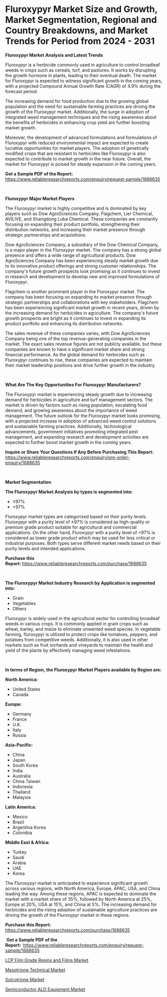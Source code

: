 <p><h1>Fluroxypyr Market Size and Growth, Market Segmentation, Regional and Country Breakdowns, and Market Trends for Period from 2024 -  2031</h1></p><p><strong>Fluroxypyr Market Analysis and Latest Trends</strong></p>
<p><p>Fluroxypyr is a herbicide commonly used in agriculture to control broadleaf weeds in crops such as cereals, turf, and pastures. It works by disrupting the growth hormone in plants, leading to their eventual death. The market for Fluroxypyr is expected to witness significant growth in the coming years, with a projected Compound Annual Growth Rate (CAGR) of 4.9% during the forecast period.</p><p>The increasing demand for food production due to the growing global population and the need for sustainable farming practices are driving the growth of the Fluroxypyr market. Additionally, the surge in adoption of integrated weed management techniques and the rising awareness about the benefits of herbicides in enhancing crop yield are further boosting market growth.</p><p>Moreover, the development of advanced formulations and formulations of Fluroxypyr with reduced environmental impact are expected to create lucrative opportunities for market players. The adoption of genetically modified crops that are resistant to herbicides like Fluroxypyr is also expected to contribute to market growth in the near future. Overall, the market for Fluroxypyr is poised for steady expansion in the coming years.</p></p>
<p><strong>Get a Sample PDF of the Report:&nbsp;</strong> <a href="https://www.reliableresearchreports.com/enquiry/request-sample/1688635">https://www.reliableresearchreports.com/enquiry/request-sample/1688635</a></p>
<p>&nbsp;</p>
<p><strong>Fluroxypyr Major Market Players</strong></p>
<p><p>The Fluroxypyr market is highly competitive and is dominated by key players such as Dow AgroSciences Company, Flagchem, Lier Chemical, AVILIVE, and Shangdong Luba Chemical. These companies are constantly focusing on expanding their product portfolio, strengthening their distribution networks, and increasing their market presence through strategic partnerships and acquisitions.</p><p>Dow AgroSciences Company, a subsidiary of the Dow Chemical Company, is a major player in the Fluroxypyr market. The company has a strong global presence and offers a wide range of agricultural products. Dow AgroSciences Company has been experiencing steady market growth due to its innovative product offerings and strong customer relationships. The company's future growth prospects look promising as it continues to invest in research and development to develop new and improved formulations of Fluroxypyr.</p><p>Flagchem is another prominent player in the Fluroxypyr market. The company has been focusing on expanding its market presence through strategic partnerships and collaborations with key stakeholders. Flagchem has been experiencing significant market growth in recent years, driven by the increasing demand for herbicides in agriculture. The company's future growth prospects are bright as it continues to invest in expanding its product portfolio and enhancing its distribution networks.</p><p>The sales revenue of these companies varies, with Dow AgroSciences Company being one of the top revenue-generating companies in the market. The exact sales revenue figures are not publicly available, but these companies are known to have a significant market share and strong financial performance. As the global demand for herbicides such as Fluroxypyr continues to rise, these companies are expected to maintain their market leadership positions and drive further growth in the industry.</p></p>
<p>&nbsp;</p>
<p><strong>What Are The Key Opportunities For Fluroxypyr Manufacturers?</strong></p>
<p><p>The Fluroxypyr market is experiencing steady growth due to increasing demand for herbicides in agriculture and turf management sectors. The market is driven by factors such as rising population, escalating food demand, and growing awareness about the importance of weed management. The future outlook for the Fluroxypyr market looks promising, with a projected increase in adoption of advanced weed control solutions and sustainable farming practices. Additionally, technological advancements, government initiatives promoting integrated pest management, and expanding research and development activities are expected to further boost market growth in the coming years.</p></p>
<p><strong>Inquire or Share Your Questions If Any Before Purchasing This Report:</strong> <a href="https://www.reliableresearchreports.com/enquiry/pre-order-enquiry/1688635">https://www.reliableresearchreports.com/enquiry/pre-order-enquiry/1688635</a></p>
<p>&nbsp;</p>
<p><strong>Market Segmentation</strong></p>
<p><strong>The Fluroxypyr Market Analysis by types is segmented into:</strong></p>
<p><ul><li>≥97%</li><li><97%</li></ul></p>
<p><p>Fluroxypyr market types are categorized based on their purity levels. Fluroxypyr with a purity level of ≥97% is considered as high-quality or premium grade product suitable for agricultural and commercial applications. On the other hand, Fluroxypyr with a purity level of <97% is considered as lower grade product which may be used for less critical or industrial purposes. Both types serve different market needs based on their purity levels and intended applications.</p></p>
<p><strong>Purchase this Report:&nbsp;</strong><a href="https://www.reliableresearchreports.com/purchase/1688635">https://www.reliableresearchreports.com/purchase/1688635</a></p>
<p>&nbsp;</p>
<p><strong>The Fluroxypyr Market Industry Research by Application is segmented into:</strong></p>
<p><ul><li>Grain</li><li>Vegetables</li><li>Others</li></ul></p>
<p><p>Fluroxypyr is widely used in the agricultural sector for controlling broadleaf weeds in various crops. It is commonly applied in grain crops such as wheat, barley, and maize to eliminate unwanted weed species. In vegetable farming, fluroxypyr is utilized to protect crops like tomatoes, peppers, and potatoes from competitive weeds. Additionally, it is also used in other markets such as fruit orchards and vineyards to maintain the health and yield of the plants by effectively managing weed infestations.</p></p>
<p>&nbsp;</p>
<p><strong>In terms of Region, the Fluroxypyr Market Players available by Region are:</strong></p>
<p>
    <p> <strong> North America: </strong>
        <ul>
            <li>United States</li>
            <li>Canada</li>
        </ul>
        </p> 
    <p> <strong> Europe: </strong>
        <ul>
            <li>Germany</li>
            <li>France</li>
            <li>U.K.</li>
            <li>Italy</li>
            <li>Russia</li>
        </ul>
        </p> 
    <p> <strong> Asia-Pacific: </strong>
        <ul>
            <li>China</li>
            <li>Japan</li>
            <li>South Korea</li>
            <li>India</li>
            <li>Australia</li>
            <li>China Taiwan</li>
            <li>Indonesia</li>
            <li>Thailand</li>
            <li>Malaysia</li>
        </ul>
        </p> 
    <p> <strong> Latin America: </strong>
        <ul>
            <li>Mexico</li>
            <li>Brazil</li>
            <li>Argentina Korea</li>
            <li>Colombia</li>
        </ul>
        </p> 
    <p> <strong> Middle East & Africa: </strong>
        <ul>
            <li>Turkey</li>
            <li>Saudi</li>
            <li>Arabia</li>
            <li>UAE</li>
            <li>Korea</li>
        </ul>
    </p>
    </p>
<p><p>The Fluroxypyr market is anticipated to experience significant growth across various regions, with North America, Europe, APAC, USA, and China leading the way. Among these regions, APAC is expected to dominate the market with a market share of 35%, followed by North America at 25%, Europe at 20%, USA at 15%, and China at 5%. The increasing demand for herbicides and the rising adoption of sustainable agriculture practices are driving the growth of the Fluroxypyr market in these regions.</p></p>
<p><strong>Purchase this Report: </strong><a href="https://www.reliableresearchreports.com/purchase/1688635">https://www.reliableresearchreports.com/purchase/1688635</a></p>
<p>&nbsp;<strong>Get a Sample PDF of the Report:&nbsp;&nbsp;</strong><a href="https://www.reliableresearchreports.com/enquiry/request-sample/1688635">https://www.reliableresearchreports.com/enquiry/request-sample/1688635</a></p>
<p><strong></strong></p>
<p><p><a href="https://issuu.com/reportprime-2/docs/lcp-film-grade-resins-and-films-market-size-2030.p">LCP Film Grade Resins and Films Market</a></p><p><a href="https://github.com/biheemgalvinlouises6hokrh3h/Market-Research-Report-List-1/blob/main/mesotrione-technical-market.md">Mesotrione Technical Market</a></p><p><a href="https://github.com/guneycigdem35/Market-Research-Report-List-2/blob/main/sulcotrione-market.md">Sulcotrione Market</a></p><p><a href="https://issuu.com/reportprime-2/docs/semiconductor-ald-equipment-market-size-2030.pptx">Semiconductor ALD Equipment Market</a></p></p>